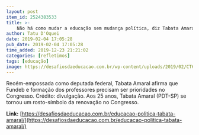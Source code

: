 ```yaml
---
layout: post
item_id: 2524383533
title: >-
    Não há como mudar a educação sem mudança política, diz Tabata Amaral
author: Tatu D'Oquei
date: 2019-02-04 17:05:28
pub_date: 2019-02-04 17:05:28
time_added: 2019-12-23 21:21:02
categories: [refletimos]
tags: [educação]
image: https://desafiosdaeducacao.com.br/wp-content/uploads/2019/02/CT6A39361-1024x639.jpg
---
```


Recém-empossada como deputada federal, Tabata Amaral afirma que Fundeb e formação dos professores precisam ser prioridades no Congresso. Crédito: divulgação. Aos 25 anos, Tabata Amaral (PDT-SP) se tornou um rosto-símbolo da renovação no Congresso.

**Link:** [https://desafiosdaeducacao.com.br/educacao-politica-tabata-amaral/](https://desafiosdaeducacao.com.br/educacao-politica-tabata-amaral/)

